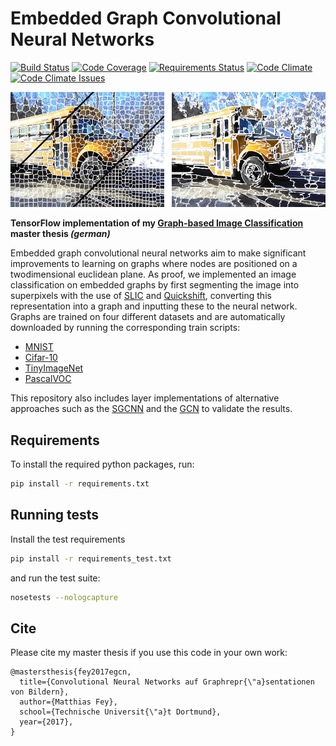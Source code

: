 # Embedded Graph Convolutional Neural Networks

[![Build Status][build-image]][build-url]
[![Code Coverage][coverage-image]][coverage-url]
[![Requirements Status][requirements-image]][requirements-url]
[![Code Climate][code-climate-image]][code-climate-url]
[![Code Climate Issues][code-climate-issues-image]][code-climate-issues-url]

[build-image]: https://travis-ci.org/rusty1s/embedded_gcnn.svg?branch=master
[build-url]: https://travis-ci.org/rusty1s/embedded_gcnn
[coverage-image]: https://img.shields.io/codecov/c/github/rusty1s/embedded_gcnn.svg
[coverage-url]: https://codecov.io/github/rusty1s/embedded_gcnn?branch=master
[requirements-image]: https://requires.io/github/rusty1s/embedded_gcnn/requirements.svg?branch=master
[requirements-url]: https://requires.io/github/rusty1s/embedded_gcnn/requirements/?branch=master
[code-climate-image]: https://codeclimate.com/github/rusty1s/embedded_gcnn/badges/gpa.svg
[code-climate-url]: https://codeclimate.com/github/rusty1s/embedded_gcnn
[code-climate-issues-image]: https://codeclimate.com/github/rusty1s/embedded_gcnn/badges/issue_count.svg
[code-climate-issues-url]: https://codeclimate.com/github/rusty1s/embedded_gcnn/issues

![SlIC and Quickshift Segmentation](image.jpg)

**TensorFlow implementation of my [Graph-based Image
Classification](https://github.com/rusty1s/deep-learning/blob/master/master/main.pdf)
master thesis *(german)***

Embedded graph convolutional neural networks aim to make significant improvements to learning on graphs where nodes are positioned on a twodimensional euclidean plane.
As proof, we implemented an image classification on embedded graphs by first segmenting the image into superpixels with the use of [SLIC](https://infoscience.epfl.ch/record/177415/files/Superpixel_PAMI2011-2.pdf) and [Quickshift](http://vision.cs.ucla.edu/papers/vedaldiS08quick.pdf), converting this representation into a graph and inputting these to the neural network.
Graphs are trained on four different datasets and are automatically downloaded by running the corresponding train scripts:
* [MNIST](http://yann.lecun.com/exdb/mnist/)
* [Cifar-10](https://www.cs.toronto.edu/~kriz/cifar.html)
* [TinyImageNet](https://tiny-imagenet.herokuapp.com/)
* [PascalVOC](http://host.robots.ox.ac.uk/pascal/VOC/)

This repository also includes layer implementations of alternative approaches such as the [SGCNN](https://arxiv.org/abs/1312.6203) and the [GCN](https://arxiv.org/abs/1609.02907) to validate the results.

## Requirements

To install the required python packages, run:

```bash
pip install -r requirements.txt
```

## Running tests

Install the test requirements

```bash
pip install -r requirements_test.txt
```

and run the test suite:

```bash
nosetests --nologcapture
```

## Cite

Please cite my master thesis if you use this code in your own work:

```
@mastersthesis{fey2017egcn,
  title={Convolutional Neural Networks auf Graphrepr{\"a}sentationen von Bildern},
  author={Matthias Fey},
  school={Technische Universit{\"a}t Dortmund},
  year={2017},
}
```
